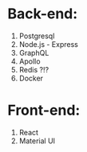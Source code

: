 # Back-end:
1. Postgresql
2. Node.js - Express
3. GraphQL
4. Apollo
5. Redis ?!?
6. Docker

# Front-end:
1. React
2. Material UI
